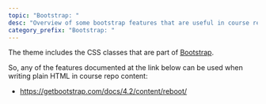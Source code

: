 ```yaml
---
topic: "Bootstrap: "
desc: "Overview of some bootstrap features that are useful in course repo content"
category_prefix: "Bootstrap: "
---
```


The theme includes the CSS classes that are part of [Bootstrap]({{site.bootstrap_main_url}}).

So, any of the features documented at the link below can be used when writing
plain HTML in course repo content:
* <https://getbootstrap.com/docs/4.2/content/reboot/>
